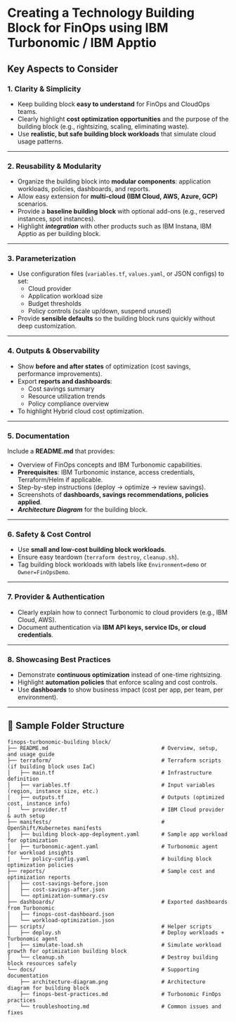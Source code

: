 # Creating a Technology Building Block for FinOps using IBM Turbonomic / IBM Apptio

## Key Aspects to Consider

### 1. **Clarity & Simplicity**
- Keep building block  **easy to understand** for FinOps and CloudOps teams.  
- Clearly highlight **cost optimization opportunities** and the purpose of the building block (e.g., rightsizing, scaling, eliminating waste).  
- Use **realistic, but safe building block workloads** that simulate cloud usage patterns.

---

### 2. **Reusability & Modularity**
- Organize the building block into **modular components**: application workloads, policies, dashboards, and reports.  
- Allow easy extension for **multi-cloud (IBM Cloud, AWS, Azure, GCP)** scenarios.  
- Provide a **baseline building block** with optional add-ons (e.g., reserved instances, spot instances).
- Highlight ***integration*** with other products such as IBM Instana, IBM Apptio as per building block.

---

### 3. **Parameterization**
- Use configuration files (`variables.tf`, `values.yaml`, or JSON configs) to set:  
  - Cloud provider  
  - Application workload size  
  - Budget thresholds  
  - Policy controls (scale up/down, suspend unused)  
- Provide **sensible defaults** so the building block runs quickly without deep customization.  

---

### 4. **Outputs & Observability**
- Show **before and after states** of optimization (cost savings, performance improvements).  
- Export **reports and dashboards**:  
  - Cost savings summary  
  - Resource utilization trends  
  - Policy compliance overview  
- To highlight Hybrid cloud cost optimization.

---

### 5. **Documentation**
Include a **README.md** that provides:  
- Overview of FinOps concepts and IBM Turbonomic capabilities.  
- **Prerequisites**: IBM Turbonomic instance, access credentials, Terraform/Helm if applicable.  
- Step-by-step instructions (deploy → optimize → review savings).  
- Screenshots of **dashboards, savings recommendations, policies applied**.  
- ***Architecture Diagram*** for the building block.


---

### 6. **Safety & Cost Control**
- Use **small and low-cost building block workloads**.  
- Ensure easy teardown (`terraform destroy`, `cleanup.sh`).  
- Tag building block workloads with labels like `Environment=demo` or `Owner=FinOpsDemo`.  

---

### 7. **Provider & Authentication**
- Clearly explain how to connect Turbonomic to cloud providers (e.g., IBM Cloud, AWS).  
- Document authentication via **IBM API keys, service IDs, or cloud credentials**.  

---

### 8. **Showcasing Best Practices**
- Demonstrate **continuous optimization** instead of one-time rightsizing.  
- Highlight **automation policies** that enforce scaling and cost controls.  
- Use **dashboards** to show business impact (cost per app, per team, per environment).  

---

## 📂 Sample Folder Structure

```plaintext
finops-turbonomic-building block/
├── README.md                                    # Overview, setup, and usage guide
├── terraform/                                   # Terraform scripts (if building block uses IaC)
│   ├── main.tf                                  # Infrastructure definition
│   ├── variables.tf                             # Input variables (region, instance size, etc.)
│   ├── outputs.tf                               # Outputs (optimized cost, instance info)
│   └── provider.tf                              # IBM Cloud provider & auth setup
├── manifests/                                   # OpenShift/Kubernetes manifests
│   ├── building block-app-deployment.yaml       # Sample app workload for optimization
│   ├── turbonomic-agent.yaml                    # Turbonomic agent for workload insights
│   └── policy-config.yaml                       # building block optimization policies
├── reports/                                     # Sample cost and optimization reports
│   ├── cost-savings-before.json
│   ├── cost-savings-after.json
│   └── optimization-summary.csv
├── dashboards/                                  # Exported dashboards from Turbonomic
│   ├── finops-cost-dashboard.json
│   └── workload-optimization.json
├── scripts/                                     # Helper scripts
│   ├── deploy.sh                                # Deploy workloads + Turbonomic agent
│   ├── simulate-load.sh                         # Simulate workload growth for optimization building block
│   └── cleanup.sh                               # Destroy building block resources safely
└── docs/                                        # Supporting documentation
    ├── architecture-diagram.png                 # Architecture diagram for building block
    ├── finops-best-practices.md                 # Turbonomic FinOps practices
    └── troubleshooting.md                       # Common issues and fixes
